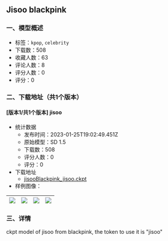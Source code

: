 ## Jisoo blackpink
### 一、模型概述

- 标签：`kpop`, `celebrity`
- 下载数：508
- 收藏人数：63
- 评论人数：8
- 评分人数：0
- 评分：0

### 二、下载地址（共1个版本）

#### [版本1/共1个版本] jisoo

- 统计数据
  - 发布时间：2023-01-25T19:02:49.451Z
  - 原始模型：SD 1.5
  - 下载数：508
  - 评分人数：0
  - 评分：0
- 下载地址
  - [jisooBlackpink_jisoo.ckpt](https://civitai.com/api/download/models/6107)
- 样例图像：

| <img src="https://image.civitai.com/xG1nkqKTMzGDvpLrqFT7WA/730d3ceb-032f-4e0d-72cb-61591a283d00/width=450/52731.jpeg" /> | <img src="https://image.civitai.com/xG1nkqKTMzGDvpLrqFT7WA/aa73980e-ce85-487e-4302-fd7224393700/width=450/52740.jpeg" /> | <img src="https://image.civitai.com/xG1nkqKTMzGDvpLrqFT7WA/1769e676-bd90-4d3a-d1c4-61a5dac1ea00/width=450/52739.jpeg" /> | <img src="https://image.civitai.com/xG1nkqKTMzGDvpLrqFT7WA/d2448a6f-9d4e-4964-922b-23c66c2e6e00/width=450/52738.jpeg" /> |
| ---- | ---- | ---- | ---- |


### 三、详情
<p>ckpt model of jisoo from blackpink, the token to use it is "jisoo"</p>